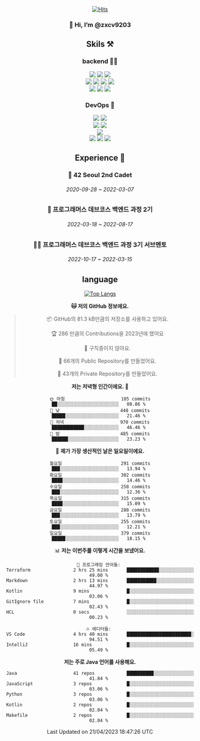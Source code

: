 <div align="center">

[![Hits](https://hits.seeyoufarm.com/api/count/incr/badge.svg?url=https%3A%2F%2Fgithub.com%2Fzxcv9203%2Fhit-counter&count_bg=%23FF7272&title_bg=%23324C2E&icon=codeigniter.svg&icon_color=%23DD5B5B&title=%EB%B0%A9%EB%AC%B8%EC%9E%90&edge_flat=false)](https://hits.seeyoufarm.com)
  
### 👋 Hi, I’m @zxcv9203

## Skils ⚒️
### backend 🧑‍💻
  
<img src="https://img.shields.io/badge/Java-FF6600?style=flat-square&logo=buymeacoffee&logoColor=white"/>
<img src="https://img.shields.io/badge/Go-0099FF?style=flat-square&logo=go&logoColor=white"/>
<img src="https://img.shields.io/badge/Kotlin-7F52FF?style=flat-square&logo=kotlin&logoColor=white"/>
  
  
<br />
  
<img src="https://img.shields.io/badge/Spring-339933?style=flat-square&logo=Spring&logoColor=white"/>
<img src="https://img.shields.io/badge/Spring Boot-339933?style=flat-square&logo=Spring Boot&logoColor=white"/>
<img src="https://img.shields.io/badge/Spring Security-339933?style=flat-square&logo=Spring Security&logoColor=white"/>
  
<img src="https://img.shields.io/badge/Spring Data JPA-339933?style=flat-square&logo=Hibernate&logoColor=white"/>

<br />
  
  <img src="https://img.shields.io/badge/mysql-0099FF?style=flat-square&logo=mysql&logoColor=white"/>
  <img src="https://img.shields.io/badge/mariadb-0099FF?style=flat-square&logo=mariadb&logoColor=white"/>
  <img src="https://img.shields.io/badge/mongoDB-47A248?style=flat-square&logo=mongodb&logoColor=white"/>
  
  
### DevOps 🚀
  
  <img src="https://img.shields.io/badge/docker-2496ED?style=flat-square&logo=docker&logoColor=white"/>
  <img src="https://img.shields.io/badge/kubernetes-326CE5?style=flat-square&logo=kubernetes&logoColor=white"/>
  
  <br />
  
  <img src="https://img.shields.io/badge/Github Actions-2088FF?style=flat-square&logo=githubactions&logoColor=white"/>
  <img src="https://img.shields.io/badge/Jenkins-D24939?style=flat-square&logo=jenkins&logoColor=white"/>
  
  
  <br />
  <img src="https://img.shields.io/badge/terraform-7B42BC?style=flat-square&logo=terraform&logoColor=white"/>
  
  <br />
  <img src="https://img.shields.io/badge/Amazon AWS-232F3E?style=flat-square&logo=Amazon AWS&logoColor=white"/>

  <img src="https://img.shields.io/badge/GCP-4285F4?style=flat-square&logo=googlecloud&logoColor=white"/>
  <img src="https://img.shields.io/badge/NCP-03C75A?style=flat-square&logo=naver&logoColor=white"/>
  
  
  
## Experience 🏃
  
### 🏫 42 Seoul 2nd Cadet
  ###### 2020-09-28 ~ 2022-03-07
  
### 🏫 프로그래머스 데브코스 백엔드 과정 2기 
  ###### 2022-03-18 ~ 2022-08-17
  
### 🧑‍🏫 프로그래머스 데브코스 백엔드 과정 3기 서브멘토 
  ###### 2022-10-17 ~ 2022-03-15

## language

[![Top Langs](https://github-readme-stats.vercel.app/api/top-langs/?username=zxcv9203&hide=html&exclude_repo=zxcv9203.github.io,golB&theme=grate-gatsby)](https://github.com/zxcv9203/github-readme-stats)
  
<!--START_SECTION:waka-->
**🐱 저의 GitHub 정보에요.** 

> 📦 GitHub의 81.3 kB만큼의 저장소를 사용하고 있어요. 
 > 
> 🏆 286 만큼의 Contributions을 2023년에 했어요
 > 
> 🚫 구직중이지 않아요.
 > 
> 📜 66개의 Public Repository를 만들었어요. 
 > 
> 🔑 43개의 Private Repository를 만들었어요. 
 > 
**저는 저녁형 인간이에요. 🦉** 

```text
🌞 아침                     185 commits         ██░░░░░░░░░░░░░░░░░░░░░░░   08.86 % 
🌆 낮　                     448 commits         █████░░░░░░░░░░░░░░░░░░░░   21.46 % 
🌃 저녁                     970 commits         ████████████░░░░░░░░░░░░░   46.46 % 
🌙 밤　                     485 commits         ██████░░░░░░░░░░░░░░░░░░░   23.23 % 
```
📅 **제가 가장 생산적인 날은 일요일이에요.** 

```text
월요일                      291 commits         ███░░░░░░░░░░░░░░░░░░░░░░   13.94 % 
화요일                      302 commits         ████░░░░░░░░░░░░░░░░░░░░░   14.46 % 
수요일                      258 commits         ███░░░░░░░░░░░░░░░░░░░░░░   12.36 % 
목요일                      315 commits         ████░░░░░░░░░░░░░░░░░░░░░   15.09 % 
금요일                      288 commits         ███░░░░░░░░░░░░░░░░░░░░░░   13.79 % 
토요일                      255 commits         ███░░░░░░░░░░░░░░░░░░░░░░   12.21 % 
일요일                      379 commits         █████░░░░░░░░░░░░░░░░░░░░   18.15 % 
```


📊 **저는 이번주를 이렇게 시간을 보냈어요.** 

```text
💬 프로그래밍 언어들: 
Terraform                2 hrs 25 mins       ████████████░░░░░░░░░░░░░   49.00 % 
Markdown                 2 hrs 13 mins       ███████████░░░░░░░░░░░░░░   44.97 % 
Kotlin                   9 mins              █░░░░░░░░░░░░░░░░░░░░░░░░   03.06 % 
GitIgnore file           7 mins              █░░░░░░░░░░░░░░░░░░░░░░░░   02.43 % 
HCL                      0 secs              ░░░░░░░░░░░░░░░░░░░░░░░░░   00.23 % 

🔥 에디터들: 
VS Code                  4 hrs 40 mins       ████████████████████████░   94.51 % 
IntelliJ                 16 mins             █░░░░░░░░░░░░░░░░░░░░░░░░   05.49 % 
```

**저는 주로 Java 언어를 사용해요.** 

```text
Java                     41 repos            ██████████░░░░░░░░░░░░░░░   41.84 % 
JavaScript               3 repos             █░░░░░░░░░░░░░░░░░░░░░░░░   03.06 % 
Python                   3 repos             █░░░░░░░░░░░░░░░░░░░░░░░░   03.06 % 
Kotlin                   2 repos             █░░░░░░░░░░░░░░░░░░░░░░░░   02.04 % 
Makefile                 2 repos             █░░░░░░░░░░░░░░░░░░░░░░░░   02.04 % 
```




 Last Updated on 21/04/2023 18:47:26 UTC
<!--END_SECTION:waka-->
  
</div>

